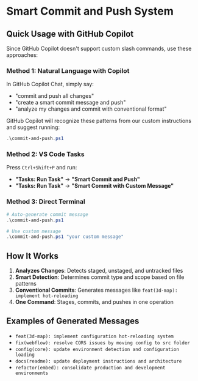 # Smart Commit and Push System

## Quick Usage with GitHub Copilot

Since GitHub Copilot doesn't support custom slash commands, use these approaches:

### **Method 1: Natural Language with Copilot**
In GitHub Copilot Chat, simply say:
- "commit and push all changes"
- "create a smart commit message and push"
- "analyze my changes and commit with conventional format"

GitHub Copilot will recognize these patterns from our custom instructions and suggest running:
```powershell
.\commit-and-push.ps1
```

### **Method 2: VS Code Tasks**
Press `Ctrl+Shift+P` and run:
- **"Tasks: Run Task"** → **"Smart Commit and Push"**
- **"Tasks: Run Task"** → **"Smart Commit with Custom Message"**

### **Method 3: Direct Terminal**
```powershell
# Auto-generate commit message
.\commit-and-push.ps1

# Use custom message
.\commit-and-push.ps1 "your custom message"
```

## How It Works

1. **Analyzes Changes**: Detects staged, unstaged, and untracked files
2. **Smart Detection**: Determines commit type and scope based on file patterns
3. **Conventional Commits**: Generates messages like `feat(3d-map): implement hot-reloading`
4. **One Command**: Stages, commits, and pushes in one operation

## Examples of Generated Messages

- `feat(3d-map): implement configuration hot-reloading system`
- `fix(webflow): resolve CORS issues by moving config to src folder`
- `config(core): update environment detection and configuration loading`
- `docs(readme): update deployment instructions and architecture`
- `refactor(embed): consolidate production and development environments`
